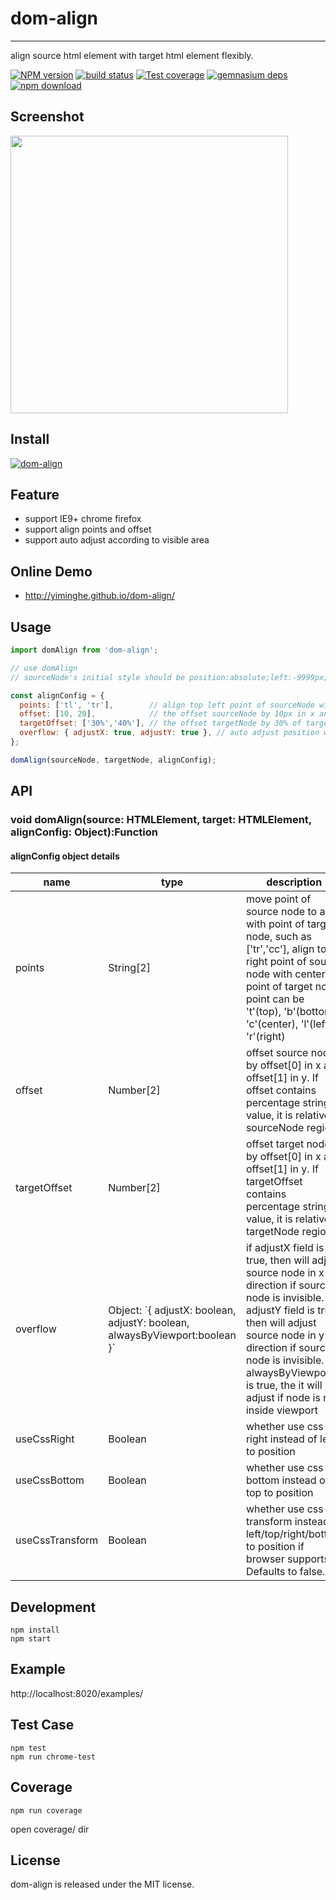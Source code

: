 # dom-align
---

align source html element with target html element flexibly.

[![NPM version][npm-image]][npm-url]
[![build status][travis-image]][travis-url]
[![Test coverage][coveralls-image]][coveralls-url]
[![gemnasium deps][gemnasium-image]][gemnasium-url]
[![npm download][download-image]][download-url]

[npm-image]: http://img.shields.io/npm/v/dom-align.svg?style=flat-square
[npm-url]: http://npmjs.org/package/dom-align
[travis-image]: https://img.shields.io/travis/yiminghe/dom-align.svg?style=flat-square
[travis-url]: https://travis-ci.org/yiminghe/dom-align
[coveralls-image]: https://img.shields.io/coveralls/yiminghe/dom-align.svg?style=flat-square
[coveralls-url]: https://coveralls.io/r/yiminghe/dom-align?branch=master
[gemnasium-image]: http://img.shields.io/gemnasium/yiminghe/dom-align.svg?style=flat-square
[gemnasium-url]: https://gemnasium.com/yiminghe/dom-align
[node-image]: https://img.shields.io/badge/node.js-%3E=_0.10-green.svg?style=flat-square
[node-url]: http://nodejs.org/download/
[download-image]: https://img.shields.io/npm/dm/dom-align.svg?style=flat-square
[download-url]: https://npmjs.org/package/dom-align

## Screenshot

<img height=444 src="http://gtms02.alicdn.com/tps/i2/TB1XIp2HXXXXXajaXXXgJfr8XXX-548-888.png">

## Install

[![dom-align](https://nodei.co/npm/dom-align.png)](https://npmjs.org/package/dom-align)

## Feature

* support IE9+ chrome firefox
* support align points and offset
* support auto adjust according to visible area

## Online Demo

* http://yiminghe.github.io/dom-align/

## Usage

```js
import domAlign from 'dom-align';

// use domAlign
// sourceNode's initial style should be position:absolute;left:-9999px;top:-9999px;

const alignConfig = {
  points: ['tl', 'tr'],        // align top left point of sourceNode with top right point of targetNode
  offset: [10, 20],            // the offset sourceNode by 10px in x and 20px in y,
  targetOffset: ['30%','40%'], // the offset targetNode by 30% of targetNode width in x and 40% of targetNode height in y,
  overflow: { adjustX: true, adjustY: true }, // auto adjust position when sourceNode is overflowed
};

domAlign(sourceNode, targetNode, alignConfig);
```

## API

### void domAlign(source: HTMLElement, target: HTMLElement, alignConfig: Object):Function

#### alignConfig object details

<table class="table table-bordered table-striped">
    <thead>
    <tr>
        <th style="width: 100px;">name</th>
        <th style="width: 50px;">type</th>
        <th>description</th>
    </tr>
    </thead>
    <tbody>
      <tr>
          <td>points</td>
          <td>String[2]</td>
          <td>move point of source node to align with point of target node, such as ['tr','cc'],
          align top right point of source node with center point of target node.
          point can be 't'(top), 'b'(bottom), 'c'(center), 'l'(left), 'r'(right)
      </td>
      </tr>
      <tr>
          <td>offset</td>
          <td>Number[2]</td>
          <td>offset source node by offset[0] in x and offset[1] in y. 
          If offset contains percentage string value, it is relative to sourceNode region.</td>
      </tr>
      <tr>
          <td>targetOffset</td>
          <td>Number[2]</td>
          <td>offset target node by offset[0] in x and offset[1] in y. 
          If targetOffset contains percentage string value, it is relative to targetNode region.</td>
      </tr>
      <tr>
          <td>overflow</td>
          <td>Object: `{ adjustX: boolean, adjustY: boolean, alwaysByViewport:boolean }`</td>
          <td>
          if adjustX field is true, then will adjust source node in x direction if source node is invisible.
          if adjustY field is true, then will adjust source node in y direction if source node is invisible.
          if alwaysByViewport is true, the it will adjust if node is not inside viewport
          </td>
      </tr>
      <tr>
          <td>useCssRight</td>
          <td>Boolean</td>
          <td>whether use css right instead of left to position</td>
      </tr>
      <tr>
          <td>useCssBottom</td>
          <td>Boolean</td>
          <td>whether use css bottom instead of top to position</td>
      </tr>
      <tr>
          <td>useCssTransform</td>
          <td>Boolean</td>
          <td>whether use css transform instead of left/top/right/bottom to position if browser supports.
          Defaults to false.</td>
      </tr>
    </tbody>
</table>

## Development

```
npm install
npm start
```

## Example

http://localhost:8020/examples/

## Test Case

```
npm test
npm run chrome-test
```

## Coverage

```
npm run coverage
```

open coverage/ dir


## License

dom-align is released under the MIT license.
